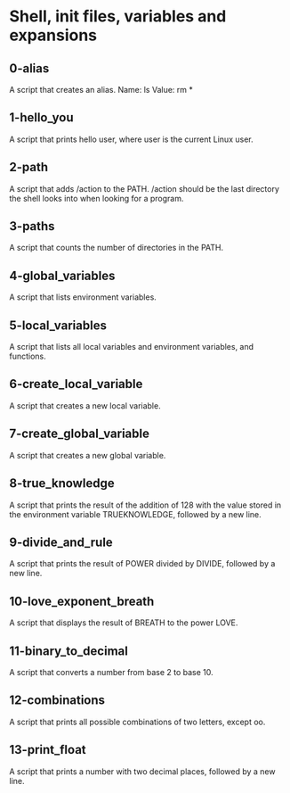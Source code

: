 # Shell, init files, variables and expansions
## 0-alias
A script that creates an alias.
Name: ls
Value: rm *

## 1-hello_you
A script that prints hello user, where user is the current Linux user.

## 2-path
A script that adds /action to the PATH. /action should be the last directory the shell looks into when looking for a program.

## 3-paths
A script that counts the number of directories in the PATH.

## 4-global_variables
A script that lists environment variables.

## 5-local_variables
A script that lists all local variables and environment variables, and functions.

## 6-create_local_variable
A script that creates a new local variable.

## 7-create_global_variable
A script that creates a new global variable.

## 8-true_knowledge
A script that prints the result of the addition of 128 with the value stored in the environment variable TRUEKNOWLEDGE, followed by a new line.

## 9-divide_and_rule
A script that prints the result of POWER divided by DIVIDE, followed by a new line.

## 10-love_exponent_breath
A script that displays the result of BREATH to the power LOVE.

## 11-binary_to_decimal
A script that converts a number from base 2 to base 10.

## 12-combinations
A script that prints all possible combinations of two letters, except oo.

## 13-print_float
A script that prints a number with two decimal places, followed by a new line.
